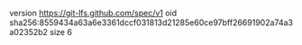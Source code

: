 version https://git-lfs.github.com/spec/v1
oid sha256:8559434a63a6e3361dccf031813d21285e60ce97bff26691902a74a3a02352b2
size 6
